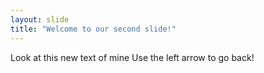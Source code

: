 ```yaml
---
layout: slide
title: "Welcome to our second slide!"
---
```

Look at this new text of mine
Use the left arrow to go back!
